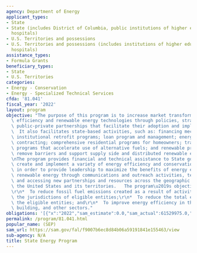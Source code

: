 ```yaml
---
agency: Department of Energy
applicant_types:
- State
- State (includes District of Columbia, public institutions of higher education and
  hospitals)
- U.S. Territories and possessions
- U.S. Territories and possessions (includes institutions of higher education and
  hospitals)
assistance_types:
- Formula Grants
beneficiary_types:
- State
- U.S. Territories
categories:
- Energy - Conservation
- Energy - Specialized Technical Services
cfda: '81.041'
fiscal_year: '2022'
layout: program
objective: "The purpose of this program is to increase market transformation of energy\
  \ efficiency and renewable energy technologies through policies, strategies, and\
  \ public-private partnerships that facilitate their adoption and implementation.\
  \  It also facilitates state-based activities, such as: financing mechanisms for\
  \ institutional retrofit programs; loan program and management; energy savings performance\
  \ contracting; comprehensive residential programs for homeowners; transportation\
  \ programs that accelerate use of alternative fuels; and renewable programs that\
  \ remove barriers and support supply side and distributed renewable energy.\r\n\r\
  \nThe program provides financial and technical assistance to State governments to\
  \ create and implement a variety of energy efficiency and conservation projects\
  \ in order to provide leadership to maximize the benefits of energy efficiency and\
  \ renewable energy through communications and outreach activities, technology deployment,\
  \ and accessing new partnerships and resources across the geographic panorama of\
  \ the United States and its territories.   The program\u2019s objectives are:\r\n\
  \r\n*  To reduce fossil fuel emissions created as a result of activities within\
  \ the jurisdictions of eligible entities;\r\n*  To reduce the total energy use of\
  \ the eligible entities; and\r\n*  To improve energy efficiency in the transportation,\
  \ building, and other sectors."
obligations: '[{"x":"2022","sam_estimate":0.0,"sam_actual":61529975.0,"usa_spending_actual":62372191.52},{"x":"2023","sam_estimate":346554415.0,"sam_actual":0.0,"usa_spending_actual":369964965.87},{"x":"2024","sam_estimate":0.0,"sam_actual":0.0,"usa_spending_actual":0.0}]'
permalink: /program/81.041.html
popular_name: (SEP)
sam_url: https://sam.gov/fal/f9007b6ec8d84b06a59191841e155463/view
sub-agency: N/A
title: State Energy Program
---
```

